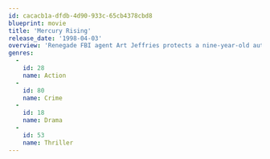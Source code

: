 ```yaml
---
id: cacacb1a-dfdb-4d90-933c-65cb4378cbd8
blueprint: movie
title: 'Mercury Rising'
release_date: '1998-04-03'
overview: 'Renegade FBI agent Art Jeffries protects a nine-year-old autistic boy who has cracked the government''s new "unbreakable" code.'
genres:
  -
    id: 28
    name: Action
  -
    id: 80
    name: Crime
  -
    id: 18
    name: Drama
  -
    id: 53
    name: Thriller
---
```


